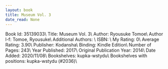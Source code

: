 ```yaml
---
layout: book
title: Museum Vol. 3
date_read: None
---
```


Book Id: 35139033\ 
Title: Museum Vol. 3\ 
Author: Ryousuke Tomoe\ 
Author l-f: Tomoe, Ryousuke\ 
Additional Authors: \ 
ISBN: \ 
My Rating: 0\ 
Average Rating: 3.90\ 
Publisher: Kodansha\ 
Binding: Kindle Edition\ 
Number of Pages: 243\ 
Year Published: 2017\ 
Original Publication Year: 2014\ 
Date Added: 2020/11/08\ 
Bookshelves: kupka-wstydu\ 
Bookshelves with positions: kupka-wstydu (#2036)\ 

